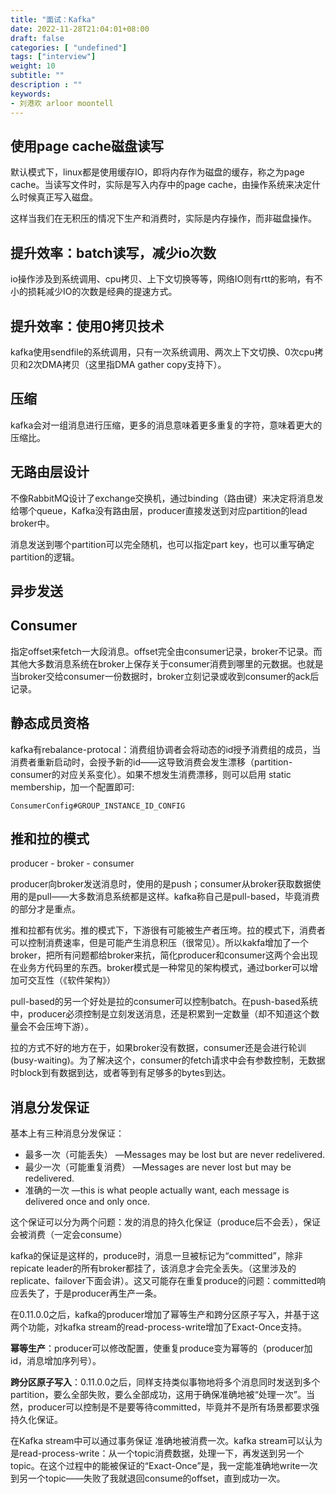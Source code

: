 ```yaml
---
title: "面试：Kafka"
date: 2022-11-28T21:04:01+08:00
draft: false
categories: [ "undefined"]
tags: ["interview"]
weight: 10
subtitle: ""
description : ""
keywords:
- 刘港欢 arloor moontell
---
```

<!--more-->

## 使用page cache磁盘读写

默认模式下，linux都是使用缓存IO，即将内存作为磁盘的缓存，称之为page cache。当读写文件时，实际是写入内存中的page cache，由操作系统来决定什么时候真正写入磁盘。

这样当我们在无积压的情况下生产和消费时，实际是内存操作，而非磁盘操作。

## 提升效率：batch读写，减少io次数

io操作涉及到系统调用、cpu拷贝、上下文切换等等，网络IO则有rtt的影响，有不小的损耗减少IO的次数是经典的提速方式。

## 提升效率：使用0拷贝技术

kafka使用sendfile的系统调用，只有一次系统调用、两次上下文切换、0次cpu拷贝和2次DMA拷贝（这里指DMA gather copy支持下）。

## 压缩

kafka会对一组消息进行压缩，更多的消息意味着更多重复的字符，意味着更大的压缩比。

## 无路由层设计

不像RabbitMQ设计了exchange交换机，通过binding（路由键）来决定将消息发给哪个queue，Kafka没有路由层，producer直接发送到对应partition的lead broker中。

消息发送到哪个partition可以完全随机，也可以指定part key，也可以重写确定partition的逻辑。

## 异步发送

## Consumer

指定offset来fetch一大段消息。offset完全由consumer记录，broker不记录。而其他大多数消息系统在broker上保存关于consumer消费到哪里的元数据。也就是当broker交给consumer一份数据时，broker立刻记录或收到consumer的ack后记录。

## 静态成员资格

kafka有rebalance-protocal：消费组协调者会将动态的id授予消费组的成员，当消费者重新启动时，会授予新的id——这导致消费会发生漂移（partition-consumer的对应关系变化）。如果不想发生消费漂移，则可以启用 static membership，加一个配置即可:

```plaintext
ConsumerConfig#GROUP_INSTANCE_ID_CONFIG
```

## 推和拉的模式

producer - broker - consumer

producer向broker发送消息时，使用的是push；consumer从broker获取数据使用的是pull——大多数消息系统都是这样。kafka称自己是pull-based，毕竟消费的部分才是重点。

推和拉都有优劣。推的模式下，下游很有可能被生产者压垮。拉的模式下，消费者可以控制消费速率，但是可能产生消息积压（很常见）。所以kakfa增加了一个broker，把所有问题都给broker来抗，简化producer和consumer这两个会出现在业务方代码里的东西。broker模式是一种常见的架构模式，通过borker可以增加可交互性（《软件架构》）

pull-based的另一个好处是拉的consumer可以控制batch。在push-based系统中，producer必须控制是立刻发送消息，还是积累到一定数量（却不知道这个数量会不会压垮下游）。

拉的方式不好的地方在于，如果broker没有数据，consumer还是会进行轮训(busy-waiting)。为了解决这个，consumer的fetch请求中会有参数控制，无数据时block到有数据到达，或者等到有足够多的bytes到达。

## 消息分发保证

基本上有三种消息分发保证：

- 最多一次（可能丢失） —Messages may be lost but are never redelivered.
- 最少一次（可能重复消费） —Messages are never lost but may be redelivered.
- 准确的一次 —this is what people actually want, each message is delivered once and only once.

这个保证可以分为两个问题：发的消息的持久化保证（produce后不会丢），保证会被消费（一定会consume）

kafka的保证是这样的，produce时，消息一旦被标记为“committed”，除非repicate leader的所有broker都挂了，该消息才会完全丢失。（这里涉及的replicate、failover下面会讲）。这又可能存在重复produce的问题：committed响应丢失了，于是producer再生产一条。

在0.11.0.0之后，kafka的producer增加了幂等生产和跨分区原子写入，并基于这两个功能，对kafka stream的read-process-write增加了Exact-Once支持。

**幂等生产**：producer可以修改配置，使重复produce变为幂等的（producer加id，消息增加序列号）。 

**跨分区原子写入**：0.11.0.0之后，同样支持类似事物地将多个消息同时发送到多个partition，要么全部失败，要么全部成功，这用于确保准确地被“处理一次”。当然，producer可以控制是不是要等待committed，毕竟并不是所有场景都要求强持久化保证。

在Kafka stream中可以通过事务保证 准确地被消费一次。kafka stream可以认为是read-process-write：从一个topic消费数据，处理一下，再发送到另一个topic。在这个过程中的能被保证的“Exact-Once”是，我一定能准确地write一次到另一个topic——失败了我就退回consume的offset，直到成功一次。